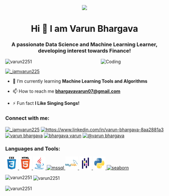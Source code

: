 <p align="center"> <img src="https://www.google.com/search?q=data+dots&tbm=isch&chips=q:data+dots,online_chips:visualization:bpql8kJYOhM%3D&rlz=1C1CHBD_enIN944IN944&hl=en&sa=X&ved=2ahUKEwjZyaGXp-L7AhXuynMBHfyaAIkQ4lYoB3oECAEQMg&biw=1349&bih=617#imgrc=3-Utom3KfyLhrM " /> </p>
<h1 align="center">Hi 👋 I am Varun Bhargava</h1>
<h3 align="center">A passionate Data Science and Machine Learning Learner, developing interest towards Finance!</h3>
<img align="right" alt="Coding" width="200" src="https://tenor.com/view/xero-code-code-xer0-code_xer0-code-xero-gif-24040429.gif">

<p align="left"> <img src="https://komarev.com/ghpvc/?username=varun2251&label=Profile%20views&color=0e75b6&style=flat" alt="varun2251" /> </p>

<p align="left"> <a href="https://twitter.com/_iamvarun225" target="blank"><img src="https://img.shields.io/twitter/follow/_iamvarun225?logo=twitter&style=for-the-badge" alt="_iamvarun225" /></a> </p>

- 🌱 I’m currently learning **Machine Learning Tools and Algorithms**

- 📫 How to reach me **bhargavavarun07@gmail.com**

- ⚡ Fun fact **I Like Singing Songs!**

<h3 align="left">Connect with me:</h3>
<p align="left">
<a href="https://twitter.com/_iamvarun225" target="blank"><img align="center" src="https://raw.githubusercontent.com/rahuldkjain/github-profile-readme-generator/master/src/images/icons/Social/twitter.svg" alt="_iamvarun225" height="30" width="40" /></a>
<a href="https://linkedin.com/in/https://www.linkedin.com/in/varun-bhargava-8aa2881a3" target="blank"><img align="center" src="https://raw.githubusercontent.com/rahuldkjain/github-profile-readme-generator/master/src/images/icons/Social/linked-in-alt.svg" alt="https://www.linkedin.com/in/varun-bhargava-8aa2881a3" height="30" width="40" /></a>
<a href="https://stackoverflow.com/users/varun bhargava" target="blank"><img align="center" src="https://raw.githubusercontent.com/rahuldkjain/github-profile-readme-generator/master/src/images/icons/Social/stack-overflow.svg" alt="varun bhargava" height="30" width="40" /></a>
<a href="https://kaggle.com/bhargava varun" target="blank"><img align="center" src="https://raw.githubusercontent.com/rahuldkjain/github-profile-readme-generator/master/src/images/icons/Social/kaggle.svg" alt="bhargava varun" height="30" width="40" /></a>
<a href="https://medium.com/@varun bhargava" target="blank"><img align="center" src="https://raw.githubusercontent.com/rahuldkjain/github-profile-readme-generator/master/src/images/icons/Social/medium.svg" alt="@varun bhargava" height="30" width="40" /></a>
</p>

<h3 align="left">Languages and Tools:</h3>
<p align="left"> <a href="https://www.w3schools.com/css/" target="_blank" rel="noreferrer"> <img src="https://raw.githubusercontent.com/devicons/devicon/master/icons/css3/css3-original-wordmark.svg" alt="css3" width="40" height="40"/> </a> <a href="https://www.w3.org/html/" target="_blank" rel="noreferrer"> <img src="https://raw.githubusercontent.com/devicons/devicon/master/icons/html5/html5-original-wordmark.svg" alt="html5" width="40" height="40"/> </a> <a href="https://www.java.com" target="_blank" rel="noreferrer"> <img src="https://raw.githubusercontent.com/devicons/devicon/master/icons/java/java-original.svg" alt="java" width="40" height="40"/> </a> <a href="https://www.microsoft.com/en-us/sql-server" target="_blank" rel="noreferrer"> <img src="https://www.svgrepo.com/show/303229/microsoft-sql-server-logo.svg" alt="mssql" width="40" height="40"/> </a> <a href="https://www.mysql.com/" target="_blank" rel="noreferrer"> <img src="https://raw.githubusercontent.com/devicons/devicon/master/icons/mysql/mysql-original-wordmark.svg" alt="mysql" width="40" height="40"/> </a> <a href="https://pandas.pydata.org/" target="_blank" rel="noreferrer"> <img src="https://raw.githubusercontent.com/devicons/devicon/2ae2a900d2f041da66e950e4d48052658d850630/icons/pandas/pandas-original.svg" alt="pandas" width="40" height="40"/> </a> <a href="https://www.python.org" target="_blank" rel="noreferrer"> <img src="https://raw.githubusercontent.com/devicons/devicon/master/icons/python/python-original.svg" alt="python" width="40" height="40"/> </a> <a href="https://seaborn.pydata.org/" target="_blank" rel="noreferrer"> <img src="https://seaborn.pydata.org/_images/logo-mark-lightbg.svg" alt="seaborn" width="40" height="40"/> </a> </p>

<p><img align="left" src="https://github-readme-stats.vercel.app/api/top-langs?username=varun2251&show_icons=true&locale=en&layout=compact" alt="varun2251" /></p>

<p>&nbsp;<img align="center" src="https://github-readme-stats.vercel.app/api?username=varun2251&show_icons=true&locale=en" alt="varun2251" /></p>

<p><img align="center" src="https://github-readme-streak-stats.herokuapp.com/?user=varun2251&" alt="varun2251" /></p>
